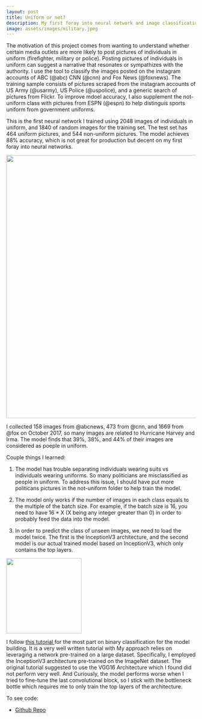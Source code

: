 ```yaml
---
layout: post
title: Uniform or not? 
description: My first foray into neural network and image classification 
image: assets/images/military.jpeg
---
```



The motivation of this project comes from wanting to understand whether certain media outlets are more likely to post pictures of individuals in uniform (firefighter, military or police). Posting pictures of individuals in uniform can suggest a narrative that resonates or sympathizes with the authority. I use the tool to classify the images posted on the instagram accounts of ABC (@abc) CNN (@cnn) and Fox News (@foxnews). The training sample consists of pictures scraped from the instagram accounts of US Army (@usarmy), US Police (@uspolice), and a generic search of pictures from Flickr. To improve mdoel accuracy, I also supplement the not-uniform class with pictures from ESPN (@espn) to help distinguis sports uniform from government uniforms. 

This is the first neural network I trained using 2048 images of individuals in uniform, and 1840 of random images for the training set. The test set has 464 uniform pictures, and 544 non-uniform pictures. The model achieves 88% accuracy, which is not great for production but decent on my first foray into neural networks. 

<img src="https://onyilam.github.io/assets/images/model_performance.png" width="700">


I collected 158 images from @abcnews, 473 from @cnn, and 1669 from @fox on October 2017, so many images are related to Hurricane Harvey and Irma. The model finds that 39%, 38%, and 44% of their images are considered as poeple in uniform. 


Couple things I learned:


1. The model has trouble separating individuals wearing suits vs individuals wearing uniforms. So many politicians are misclassified as people in uniform. To address this issue, I should have put more politicans pictures in the not-uniform folder to help train the model.

2. The model only works if the number of images in each class equals to the multiple of the batch size. For example, if the batch size is 16, you need to have 16 * X (X being any integer greater than 0) in order to probably feed the data into the model.

3. In order to predict the class of unseen images, we need to load the model twice. The first is the InceptionV3 architecture, and the second model is our actual trained model based on InceptionV3, which only contains the top layers.


<img src="https://onyilam.github.io/assets/images/test_model.png" width="200">


I follow  <a href = "https://blog.keras.io/building-powerful-image-classification-models-using-very-little-data.html">this tutorial </a> for the most part on binary classification for the model building. It is a very well written tutorial with My approach relies on leveraging a network pre-trained on a large dataset. Specifically, I employed the InceptionV3 architecture pre-trained on the ImageNet dataset. The original tutorial suggested to use the VGG16 Architecture which I found did not perform very well. And Curiously, the model performs worse when I tried to fine-tune the last convolutional block, so I stick with the bottleneck bottle which requires me to only train the top layers of the architecture.

To see code:

<ul class="actions">
					<li><a href="https://onyilam.github.io/" class="button">Github Repo</a></li>
			</ul>

